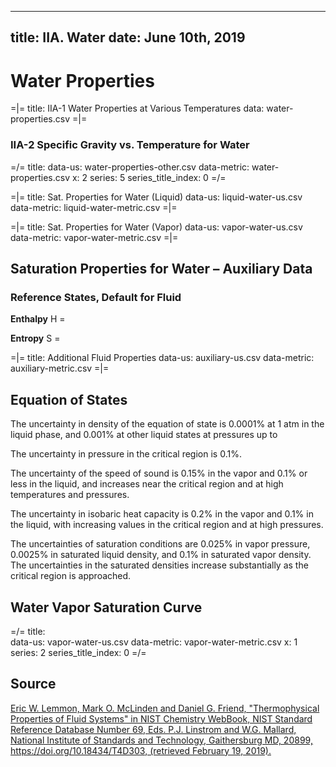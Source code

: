 -----
title: IIA. Water
date:  June 10th, 2019
-----

# Water Properties 

=|=
title: IIA-1 Water Properties at Various Temperatures
data: water-properties.csv
=|=

### IIA-2 Specific Gravity vs. Temperature for Water

=/=
title: 
data-us: water-properties-other.csv
data-metric: water-properties.csv
x: 2
series: 5
series_title_index: 0
=/=

=|=
title: Sat. Properties for Water (Liquid)
data-us: liquid-water-us.csv
data-metric: liquid-water-metric.csv
=|=

=|=
title: Sat. Properties for Water (Vapor)
data-us: vapor-water-us.csv
data-metric: vapor-water-metric.csv
=|=

## Saturation Properties for Water – Auxiliary Data

### Reference States, Default for Fluid

**Enthalpy**
H = <units us = "19771.296093 Btu/lb-mole at 80.3 °F and 0.15 psia" metric="2551.013479 kJ/kg at 26.9 °C and 0.010 bar."/>

**Entropy**
S = <units us = "39.198189 Btu/lb-mole*R at 80.3 °F and 0.15 psia." metric = "9.103679 J/g*K at 26.9 °C and 0.010 bar.">


=|=
title: Additional Fluid Properties
data-us: auxiliary-us.csv
data-metric: auxiliary-metric.csv
=|=


## Equation of States
The uncertainty in density of the equation of state is 0.0001% at 1 atm in the liquid phase, 
and 0.001% at other liquid states at pressures up to <units us = "1450 psi and temperatures to 761.4 R. 
In the vapor phase, the uncertainty is 0.05% or less. The uncertainties rise at higher temperatures and/or pressures, but 
are generally less than 0.1% in density except at extreme conditions."
metric = "10 MPa  and temperatures to 423 K. In the vapor phase, the uncertainty is 0.05% or less. The uncertainties rise at higher temperatures and/or pressures, but 
are generally less than 0.1% in density except at extreme conditions."/>

The uncertainty in pressure in the critical region is 0.1%. 

The uncertainty of the speed of sound is 0.15% in the vapor and 0.1% or less in the liquid, and increases near the critical region and at high temperatures and pressures. 

The uncertainty in isobaric heat capacity is 0.2% in the vapor and 0.1% in the liquid, with increasing values in the critical region and at high pressures. 

The uncertainties of saturation conditions are 0.025% in vapor pressure, 0.0025% in saturated liquid density, and 0.1% in saturated vapor density. The uncertainties in the saturated densities increase substantially as the critical region is approached. 

## Water Vapor Saturation Curve

=/=
title:    
data-us: vapor-water-us.csv
data-metric: vapor-water-metric.csv
x: 1
series: 2
series_title_index: 0
=/=

## Source
[Eric W. Lemmon, Mark O. McLinden and Daniel G. Friend, "Thermophysical Properties of Fluid Systems" in NIST Chemistry WebBook, NIST Standard Reference Database Number 69, Eds. P.J. Linstrom and W.G. Mallard, National Institute of Standards and Technology, Gaithersburg MD, 20899, https://doi.org/10.18434/T4D303, (retrieved February 19, 2019).](https://webbook.nist.gov/cgi/fluid.cgi?Action=Load&ID=C7732185&Type=SatP&Digits=5&THigh=705.1&TLow=32&TInc=20&RefState=DEF&TUnit=F&PUnit=psia&DUnit=lbm%2Fft3&HUnit=Btu%2Flb-mole&WUnit=ft%2Fs&VisUnit=cP&STUnit=lb%2Fin)
